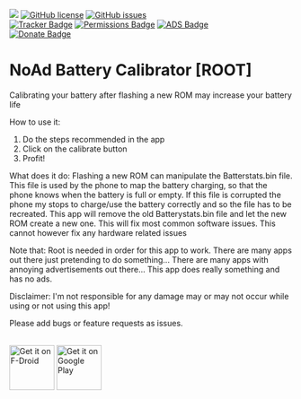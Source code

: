 <img src="https://img.shields.io/github/release/phrogg/BatteryCalibrator.svg?logo=github" />   [![GitHub license](https://img.shields.io/github/license/phrogg/BatteryCalibrator.svg)](https://github.com/phrogg/BatteryCalibrator/blob/master/LICENSE)   [![GitHub issues](https://img.shields.io/github/issues/phrogg/BatteryCalibrator.svg)](https://GitHub.com/phrogg/BatteryCalibrator/issues/)
<br>
[![Tracker Badge](https://img.shields.io/badge/Tracker-0-green.svg)](https://reports.exodus-privacy.eu.org/en/reports/search/eu.roggstar.batterycalibrate/)   [![Permissions Badge](https://img.shields.io/badge/Permissions-0-green.svg)](https://reports.exodus-privacy.eu.org/en/reports/search/eu.roggstar.batterycalibrate/)   [![ADS Badge](https://img.shields.io/badge/ADs-0-green.svg)](https://reports.exodus-privacy.eu.org/en/reports/search/eu.roggstar.batterycalibrate/)
<br>
[![Donate Badge](https://img.shields.io/badge/Donate-Me-green.svg)](https://paypal.me/proggenbuck)


# NoAd Battery Calibrator [ROOT]

Calibrating your battery after flashing a new ROM may increase your battery life

How to use it:
1. Do the steps recommended in the app
2. Click on the calibrate button
3. Profit!

What does it do:
Flashing a new ROM can manipulate the Batterstats.bin file.
This file is used by the phone to map the battery charging, so that the phone knows when the battery is full or empty.
If this file is corrupted the phone my stops to charge/use the battery correctly and so the file has to be recreated.
This app will remove the old Batterystats.bin file and let the new ROM create a new one.
This will fix most common software issues.
This cannot however fix any hardware related issues

Note that:
Root is needed in order for this app to work.
There are many apps out there just pretending to do something...
There are many apps with annoying advertisements out there...
This app does really something and has no ads.

Disclaimer:
I'm not responsible for any damage may or may not occur while using or not using this app!

Please add bugs or feature requests as issues.<br><br>

[<img src="https://fdroid.gitlab.io/artwork/badge/get-it-on.png"
     alt="Get it on F-Droid"
     height="80">](https://f-droid.org/packages/eu.roggstar.luigithehunter.batterycalibrate/)
[<img src="https://play.google.com/intl/en_us/badges/images/generic/en-play-badge.png"
     alt="Get it on Google Play"
     height="80">](https://play.google.com/store/apps/details?id=eu.roggstar.batterycalibrator)
